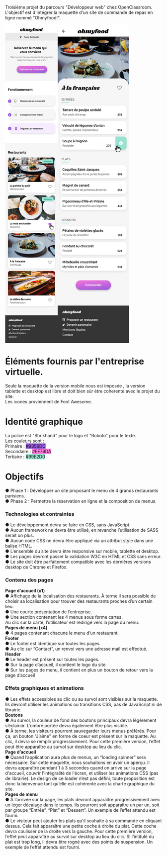 Troisième projet du parcours "Développeur web" chez OpenClassroom. L'objectif est d'intégrer la maquette d'un site  de commande de repas en ligne nommé "Ohmyfood!".
<div class="maquettes"><img src="https://github.com/Nikolla2502/NicolasLopez_3_20122020/blob/master/images/Accueil.png"><img src="https://github.com/Nikolla2502/NicolasLopez_3_20122020/blob/master/images/Menu%20-%20A%CC%80%20la%20franc%CC%A7aise.png">
<h1>Éléments fournis par l'entreprise virtuelle.</h1>
Seule la maquette de la version mobile nous est imposée , la version tablette et desktop est libre et doit bien sùr ètre coherente avec le projet du site.<br/>
Les icones proviennent de Font Awesome.<br/>
<h1>Identité graphique</h1>
La police est "Shrikhand" pour le logo et "Roboto" pour le texte.<br/>
Les couleurs sont :<br/>
Primaire : <span style="background-color:#9356DC;"> #9356DC</span> <br/>
Secondaire : <span style="background-color:#FF79DA;"> #FF79DA</span> <br/>
Tertiaire : <span style="background-color:#99E2D0;"> #99E2D0</span> <br/>
<h1>Objectifs</h1>
● Phase 1 : Développer un site proposant le menu de 4 grands restaurants parisiens.<br/>
● Phase 2 : Permettre la réservation en ligne et la composition de menus.<br/>
<h3>Technologies et contraintes</h3>
● Le développement devra se faire en CSS, sans JavaScript.<br/>
● Aucun framework ne devra être utilisé, en revanche l’utilisation de SASS serait un
plus.<br/>
● Aucun code CSS ne devra être appliqué via un attribut style dans une balise HTML.<br/>
● L’ensemble du site devra être responsive sur mobile, tablette et desktop.<br/>
● Les pages devront passer la validation W3C en HTML et CSS sans erreur.<br/>
● Le site doit être parfaitement compatible avec les dernières versions desktop de
Chrome et Firefox.<br/>
<h3>Contenu des pages</h3>
<strong>Page d’accueil (x1)</strong><br/>
● Affichage de la localisation des restaurants. À terme il sera possible de choisir sa
localisation pour trouver des restaurants proches d’un certain lieu.<br/>
● Une courte présentation de l’entreprise.<br/>
● Une section contenant les 4 menus sous forme cartes.<br/> Au clic sur la carte,
l’utilisateur est redirigé vers la page du menu.<br/>
<strong>Pages de menu (x4)</strong><br/>
● 4 pages contenant chacune le menu d’un restaurant.<br/>
<strong>Footer</strong><br/>
● Le footer est identique sur toutes les pages.<br/>
● Au clic sur “Contact”, un renvoi vers une adresse mail est effectué.<br/>
<strong>Header</strong><br/>
● Le header est présent sur toutes les pages.<br/>
● Sur la page d’accueil, il contient le logo du site.<br/>
● Sur les pages de menu, il contient en plus un bouton de retour vers la page d’accueil<br/>
<h3> Effets graphiques et animations</h3>
● Les effets accessibles au clic ou au survol sont visibles sur la maquette.<br/> Ils devront utiliser
les animations ou transitions CSS, pas de JavaScript ni de librairie.<br/>
<strong>Boutons</strong><br/>
● Au survol, la couleur de fond des boutons principaux devra légèrement s’éclaircir.
L’ombre portée devra également être plus visible.<br/>
● À terme, les visiteurs pourront sauvegarder leurs menus préférés. Pour ça, un
bouton "J’aime" en forme de coeur est présent sur la maquette. Au clic, il devra se
remplir progressivement. Pour cette première version, l’effet peut être apparaître au
survol sur desktop au lieu du clic.<br/>
<strong>Page d’accueil</strong><br/>
● Quand l’application aura plus de menus, un “loading spinner” sera nécessaire. Sur
cette maquette, nous souhaitons en avoir un aperçu. Il devra apparaître pendant 1 à
3 secondes quand on arrive sur la page d'accueil, couvrir l'intégralité de l'écran, et
utiliser les animations CSS (pas de librairie). Le design de ce loader n’est pas défini,
toute proposition est donc la bienvenue tant qu’elle est cohérente avec la charte
graphique du site.<br/>
<strong>Pages de menu</strong><br/>
● À l’arrivée sur la page, les plats devront apparaître progressivement avec un léger
décalage dans le temps. Ils pourront soit apparaître un par un, soit par groupe
“Entrée”, “Plat” et “Dessert”. Un exemple de l’effet attendu est fourni.<br/>
● Le visiteur peut ajouter les plats qu'il souhaite à sa commande en cliquant dessus.
Cela fait apparaître une petite coche à droite du plat. Cette coche devra coulisser de
la droite vers la gauche. Pour cette première version, l’effet peut apparaître au survol
sur desktop au lieu du clic. Si l’intitulé du plat est trop long, il devra être rogné avec
des points de suspension. Un exemple de l’effet attendu est fourni.